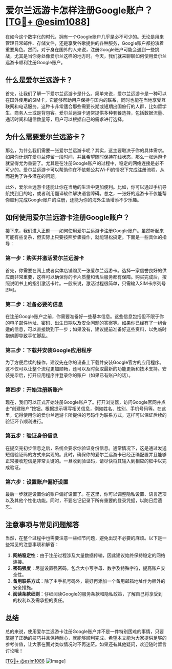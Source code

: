 # 爱尔兰远游卡怎样注册Google账户？[[TG💪+ @esim1088](https://t.me/s/esim1088)]

在如今这个数字化的时代，拥有一个Google账户几乎是必不可少的。无论是用来管理日常邮件、存储文件，还是享受谷歌提供的各种服务，Google账户都扮演着重要角色。然而，对于身在国外的人来说，注册Google账户可能会遇到一些挑战，尤其是当你身处像爱尔兰这样的地方时。今天，我们就来聊聊如何使用爱尔兰远游卡顺利注册Google账户。

## 什么是爱尔兰远游卡？

首先，让我们了解一下爱尔兰远游卡是什么。简单来说，爱尔兰远游卡是一种可以在国外使用的SIM卡，它能够帮助用户保持与国内的联系，同时也能在当地享受互联网和电话服务。这种卡非常适合那些需要长期或短期出国旅行的人群，比如留学生、商务人士或是背包客。爱尔兰远游卡通常提供多种套餐选择，包括数据流量、通话时间和短信数量等，用户可以根据自己的需求进行选择。

## 为什么需要爱尔兰远游卡？

那么，为什么我们需要一张爱尔兰远游卡呢？其实，这主要取决于你的具体需求。如果你计划在爱尔兰停留一段时间，并且希望随时保持在线状态，那么一张远游卡就显得尤为重要了。尤其是在注册Google账户的过程中，稳定的网络连接是必不可少的。爱尔兰远游卡可以帮助你在不依赖公共Wi-Fi的情况下完成注册流程，从而避免了许多潜在的问题。

此外，爱尔兰远游卡还能让你在当地的生活中更加便利。比如，你可以通过手机导航找到目的地，或者利用翻译软件解决语言障碍。总之，一张好的远游卡不仅能帮你顺利完成Google账户的注册，还能为你的海外生活增添不少乐趣。

## 如何使用爱尔兰远游卡注册Google账户？

接下来，我们进入正题——如何使用爱尔兰远游卡注册Google账户。虽然听起来可能有些复杂，但实际上只要按照步骤操作，就能轻松搞定。下面是一些具体的指导：

### 第一步：购买并激活爱尔兰远游卡

首先，你需要在网上或者实体店铺购买一张爱尔兰远游卡。选择一家信誉良好的供应商非常重要，这样可以确保你的卡片质量和售后服务都有保障。购买完成后，按照说明书上的指引激活卡片。一般来说，激活过程很简单，只需输入SIM卡序列号即可。

### 第二步：准备必要的信息

在注册Google账户之前，你需要准备好一些基本信息。这些信息包括但不限于你的电子邮件地址、密码、出生日期以及安全问题的答案等。如果你已经有了一组合适的信息，可以直接跳到下一步；如果没有，建议提前准备好这些资料，以免临时抱佛脚导致手忙脚乱。

### 第三步：下载并安装Google应用程序

为了方便后续的操作，建议先在你的设备上下载并安装Google官方的应用程序。这不仅可以让整个流程更加顺畅，还可以及时获取最新的功能更新和技术支持。安装完毕后，打开应用程序并登录你的账户（如果已有账户的话）。

### 第四步：开始注册新账户

现在，我们可以正式开始注册Google账户了。打开浏览器，访问Google官网并点击“创建账户”按钮。根据提示填写相关信息，例如姓名、性别、手机号码等。在这里，记得使用你的爱尔兰远游卡所提供的号码作为联系方式，这样可以保证后续的验证环节顺利进行。

### 第五步：验证身份信息

在提交完初步信息之后，系统会要求你验证身份信息。通常情况下，这是通过发送短信验证码的方式来实现的。此时，确保你的爱尔兰远游卡已经正确配置并且能够正常接收短信是非常关键的。一旦收到验证码，请尽快将其输入到相应的框中以完成验证。

### 第六步：设置账户偏好设置

最后一步就是设置你的账户偏好设置了。在这里，你可以调整隐私设置、语言选项以及其他个性化功能。同时，不要忘记记录下所有重要的登录凭据，以防日后遗忘。

## 注意事项与常见问题解答

当然，在整个过程中也需要注意一些细节问题，避免出现不必要的麻烦。以下是一些常见的注意事项和解答：

1. **网络稳定性**：由于注册过程涉及大量数据传输，因此建议始终保持稳定的网络连接。
2. **密码强度**：尽量设置强密码，包含大小写字母、数字及特殊字符，提高账户安全性。
3. **备用联系方式**：除了主手机号码外，最好再添加一个备用邮箱地址作为额外的安全措施。
4. **阅读条款细则**：仔细阅读Google的服务条款和隐私政策，了解自己将享受到的权利以及需承担的责任。

## 总结

总的来说，使用爱尔兰远游卡注册Google账户并不是一件特别困难的事情，只要掌握了正确的技巧并且保持耐心，就能够顺利完成。希望本文能为大家提供足够的参考价值，让大家在面对类似情况时不再迷茫。如果还有其他疑问，欢迎随时留言讨论哦！

[[TG💪+ @esim1088](https://t.me/s/esim1088) ![Image](https://i.postimg.cc/4NQfJmqS/Snipaste-2025-05-13-00-14-12.png)]